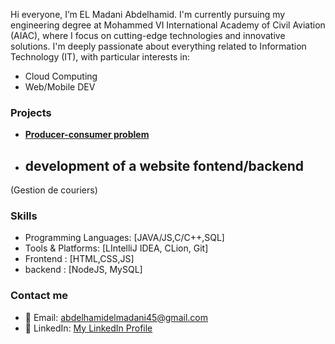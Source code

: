 Hi everyone, I’m EL Madani Abdelhamid.
I'm currently pursuing my engineering degree at Mohammed VI International Academy of Civil Aviation (AIAC), where I focus on cutting-edge technologies and innovative solutions.
I'm deeply passionate about everything related to Information Technology (IT), with particular interests in:
- Cloud Computing 
- Web/Mobile DEV
### Projects
- [**Producer-consumer problem**](https://github.com/elmadaniabdelhamid/The-bounded-buffer-problem)
- ## development of a website fontend/backend
(Gestion de couriers) 
### Skills
- Programming Languages: [JAVA/JS,C/C++,SQL]
- Tools & Platforms: [LIntelliJ IDEA, CLion, Git]
- Frontend : [HTML,CSS,JS]
- backend : [NodeJS, MySQL]
  
### Contact me
- 📧 Email: abdelhamidelmadani45@gmail.com
- 💼 LinkedIn: [My LinkedIn Profile](https://www.linkedin.com/in/abdelhamid-el-madani-5689b5293/)
